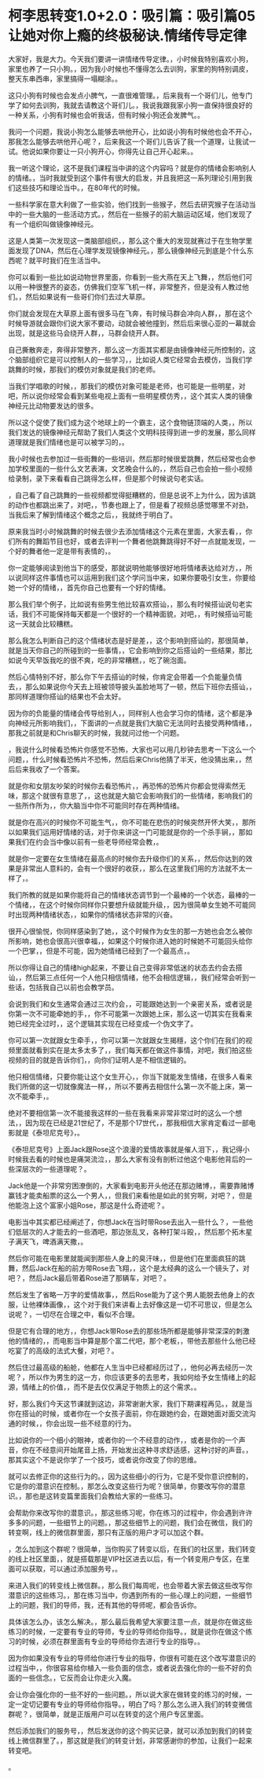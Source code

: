 # 柯李思转变1.0+2.0：吸引篇：吸引篇05让她对你上瘾的终极秘诀.情绪传导定律

大家好，我是大力。今天我们要讲一讲情绪传导定律。，小时候我特别喜欢小狗，家里也养了一只小狗。，因为我小时候也不懂得怎么去训狗，家里的狗特别调皮，整天东串西串，家里搞得一塌糊涂。。

这只小狗有时候也会发点小脾气，一直很难管理。，后来我有一个哥们儿，他专门学了如何去训狗，我就去请教这个哥们儿。，我说我跟我家小狗一直保持很良好的一种关系，小狗有时候也会听我话，但有时候小狗还会发脾气。。

我问一个问题，我说小狗怎么能够去哄他开心，比如说小狗有时候他也会不开心，那我怎么能够去哄他开心呢？，后来我这一个哥们儿告诉了我一个道理，让我试一试。他说如果你要让一只小狗开心，你得先让自己开心起来。。

我一听这个理论，这不是我们课程当中讲的这个内容吗？就是你的情绪会影响别人的情绪。，当时我就受到这个事件有很大的启发，并且我把这一系列理论引用到我们这些技巧和理论当中。，在80年代的时候。

一些科学家在意大利做了一些实验，他们找到一些猴子，然后去研究猴子在活动当中的一些大脑的一些活动方式。，然后在一些猴子的前大脑运动区域，他们发现了有一个组织叫做镜像神经元。

这是人类第一次发现这一类脑部组织。，那么这个重大的发现就赛过于在生物学里面发现了DNA，然后在心理学发现镜像神经元。，那么镜像神经元到底是个什么东西呢？就平时我们在生活当中。

你可以看到一些比如说动物世界里面，你看到一些大燕在天上飞舞，，然后他们可以用一种很整齐的姿态，仿佛我们空军飞机一样，非常整齐，但是没有人教过他们。，然后如果说有一些哥们你们去过大草原。

你们就会发现在大草原上面有很多马在飞奔，有时候马群会冲向人群，，那在这个时候导游就会跟你们说大家不要动，动就会被他撞到，然后后来很心亚的一幕就会出现，就是这些马会绕开人群，，马群会绕开人群。

自己撕散奔走，奔得非常整齐，那么这一方面其实都是由镜像神经元所控制的，这个脑部组织它是可以控制人的一些学习，，比如说人类它经常会去模仿，当我们学跳舞的时候，那我们的模仿对象就是我们的老师。

当我们学唱歌的时候，，那我们的模仿对象可能是老师，也可能是一些明星，对吧，所以说你经常会看到某些电视上面有一些明星模仿秀，，这个其实人类的镜像神经元比动物要发达的很多。

所以这个促使了我们成为这个地球上的一个霸主，这个食物链顶端的人类，，所以我们发达的镜像神经元帮助了我们人类这个文明科技得到进一步的发展，那么同样道理就是我们情绪也是可以被学习的，。

我小时候也去参加过一些街舞的一些培训，然后那时候很爱跳舞，然后经常也会参加学校里面的一些什么文艺表演，文艺晚会什么的，，然后自己也会拍一些小视频给录制，录下来看看自己跳得怎么样，但是那个时候说句老实话。

，自己看了自己跳舞的一些视频都觉得挺糟糕的，但是总说不上为什么，因为该跳的动作也都跳出来了，对吧，，节奏也跟上了，但是看了视频总感觉哪里不对劲，当我后来了解到情绪这个概念之后，，我就终于明白了。

原来我当时小时候跳舞的时候去很少去添加情绪这个元素在里面，大家去看，，你们所有的舞蹈节目也好，或者去评判一个舞者他跳舞跳得好不好一点就能发现，一个好的舞者他一定是带有表情的，。

你一定能够阅读到他当下的感受，那就说明他能够很好地将情绪表达给对方，，所以说同样这件事情也可以运用到我们这个学问当中来，如果你要吸引女生，你要给她一个好的情绪，，首先你自己也要有一个好的情绪。

那么我们举个例子，比如说有些男生他比较喜欢搭讪，，那么有时候搭讪说句老实话，我们不可能保持每天都是一个很好的一个精神面貌，对吧，，有时候搭讪可能这一天就会比较糟糕。

那么我怎么判断自己的这个情绪状态是好是差，，这个影响到搭讪的，那很简单，就是当天你自己的所碰到的一些事情，，它会影响到你之后搭讪的一些结果，那比如说今天早饭我吃的很不爽，吃的非常糟糕，，吃了碗泡面。

然后心情特别不好，那么你下午去搭讪的时候，你肯定会带着一个负能量负情去，，那么如果说你今天去上班被领导披头盖脸地骂了一顿，然后下班你去搭讪，，那同样道理你搭讪的结果也不会太好。

因为你的负能量的情绪会传导给别人，，同样别人也会学习你的情绪，这个都是净向神经元所影响我们，，下面讲的一点就是我们大脑它无法同时去接受两种情绪，，那我之前就是和Chris聊天的时候，我就问过他一个问题。

，我说什么时候看恐怖片你感觉不恐怖，大家也可以用几秒钟去思考一下这么一个问题，，什么时候看恐怖片不恐怖，然后后来Chris他猜了半天，他没猜出来，，然后后来我收了一个答案。

就是你和女朋友吵架的时候你去看恐怖片，，再恐怖的恐怖片你都会觉得索然无味，那这个就很有意思了，，这也就是大脑它会影响我们的一些情绪，影响我们的一些所作所为，，你大脑当中你不可能同时存在两种情绪。

就是你在高兴的时候你不可能生气，，你不可能在悲伤的时候突然开怀大笑，，那所以如果我们运用好情绪的话，对于你来讲这一门可能就是你的一个杀手锏，，那如果我们在约会当中像以前有一些老导师经常会教，。

就是你一定要在女生情绪在最高点的时候你去升级你们的关系，，然后你达到的效果是非常出人意料的，会有一个很好的收获，，那么在这里我们用的方法就不太一样了，。

我们所教的就是如果你能将自己的情绪状态调节到一个最棒的一个状态，最棒的一个情绪，，在这个时候你同样你只要想升级就能升级，，因为很简单女生她不可能同时出现两种情绪状态，，如果你的情绪状态非常的兴奋。

很开心很愉悦，你同样感染到了她，，这个时候作为女生的那一方她也会怎么被你所影响，她也会很高兴很幸福，，如果这个时候你进入她的时候她不可能回头给你一个巴掌，，但是不可能，因为她情绪已经到了一个最高点，。

所以你得让自己的情绪high起来，不要让自己变得非常低迷的状态去约会去搭讪，，然后第三点任何一个人他只相信情绪，他不会相信逻辑，，我们经常会听到一些话，包括我自己以前也会教学员。

会说到我们和女生通常会通过三次约会，，可能跟她达到一个亲密关系，或者说是你第一次不可能牵她的手，，你不可能第一次跟她上床，那么这一切其实在我看来她已经完全过时，，这个逻辑其实现在已经变成一个伪文字了。

你可以第一次就跟女生牵手，，你可以第一次就跟女生揭穩，这个你们在我们的视频里面就看到实在是太多太多了，，我们每天都在做这件事情，对吧，我们拍这些视频的目的就是告诉你们，，向你们证明人是不相信逻辑的。

他只相信情绪，只要你能让这个女生开心，，你当下就能发生情绪，在很多人看来我们所做的这一切就像魔法一样，，所以不要再去相信什么第一次不能上床，第一次不能牵手，。

绝对不要相信第一次不能接我这样的一些在我看来非常非常过时的这么一个想法，，因为现在已经是21世纪了，不是那个17世代，，那我相信大家肯定看过一部电影就是《泰坦尼克号》，。

《泰坦尼克号》上面Jack跟Rose这个浪漫的爱情故事就是催人泪下，，我记得小时候我去看的时候也是痛哭流泣，，那么大家有没有剖析过他这个电影他背后的一些深层次的一些道理呢？。

Jack他是一个非常穷困潦倒的，大家看到电影开头他还在那边赌博，，需要靠赌博赢钱才能卖船票的这么一个男人，，但我们来看他是如此的贫穷啊，对吧？，但是他能泡上这个富家小姐Rose，那这是什么奇迹呢？。

电影当中其实都已经阐述了，你想Jack在当时带Rose去出入一些什么？，一些他们低层次的人才能去的一些酒吧，那边张乱叉，各种打架斗殴，，然后那个拓木星子满天飞，啤酒满天撒，。

然后你可能在电影里就能闻到那些人身上的臭汗味，，但是他们在里面疯狂的跳舞，然后Jack在船的前方带Rose去飞翔，，这个是太经典的这么一个镜头了，对吧？，然后Jack最后带着Rose进了那辆车，对吧？。

然后发生了省略一万字的爱情故事，，然后Rose能为了这个男人能脱去他身上的衣服，让他裸体画像，，这个对于我们来讲看上去好像这是一切不可思议，但是怎么说呢？，一切尽在合理之中，看似不合理。

但是它有合理的地方，，你想Jack带Rose去的那些场所都是能够非常深深的刺激他的情绪的，，而电影当中算是那个富二代吧，那个老板，，带他去那些什么他已经吃宴了的高级的法式大餐，对吧？。

然后住过最高级的船舱，他都在人生当中已经都经历过了，，他何必再去经历一次呢？，所以作为男生的这一方，你应该更多的去思考，我如何给予女生情绪上的起源，情绪上的价值，，而不是去仅仅满足于物质上的这个需求。。

好，那么我们今天这节课就到这边，非常谢谢大家，我们下期课程再见。，就是当你在搭讪的时候，或者你在一个女孩子面前，你在跟她约会，在跟她面对面交流沟通的时候，，你会出现一些不经意的行为。

比如说你的一个细小的眼神，或者你的一个不经意的动作，，或者是你的一个声音，你在不经意间开始尾音上扬，开始发出这种寻求舒适感，这种讨好的声音。，那其实这个不是说你学了一个技巧，或者说你改变了你的思维。

就可以去修正你的这些行为的。，因为这些细小的行为，它是不受你意识控制的，它是你的潜意识在控制。，那怎么改变这些行为呢？很简单，你要改写你的潜意识。，那也是这转变篇里面我们会教给大家的一些练习。

会帮助你来改写你的潜意识。，那这些练习呢，你在练习的过程中，你会遇到许许多多的问题，一些细节上的问题。，那这些细节上的问题，我们会在微信，我们的转变啊，线上的微信群里面，那只有正版的用户才可以加这个群。

，怎么加到这个群呢？很简单，当你购买了转变以后，在我们的社区里，我们转变的线上社区里面，，就是搭载那是VIP社区进去以后，有一个转变用户专区，在里面可以获取，可以通过添加服务号，。

来进入我们的转变线上微信群。，那么我们每周呢，也会带着大家去做这些改写你潜意识的这些练习。，那在练习当中，你遇到所有的一些心理上的问题，一些细节上的问题，我们的导师，我，还有其他的导师呢，都会告诉你。

具体该怎么办，该怎么解决。，那么最后我希望大家要注意一点，就是你在做这些练习的时候，一定要有专业的导师，专业的导师给你指导。，就是说你在做这个练习的时候，必须在群里面有专业的导师给你去进行专业的指导。。

因为你如果没有专业的导师给你进行专业的指导，你很有可能在这个改写潜意识的过程当中，，你很容易给你植入一些负面的信念，或者说去强化你的一些不好的负面的一些信念。，它反而会让你走火入魔。

会让你会强化你的一些不好的一些问题。，所以说大家在做转变的练习的时候，一定一定切记要有专业的导师给你指导。，明白了吗？那么怎么进入我们的转变微信群呢？，很简单，就是正版用户可以在转变的这个用户专区里面。

然后添加我们的服务号，，然后发送你的这个购买记录，就可以添加到我们的转变线上微信群里了。，那这就是我们的转变计划，非常感谢你的参加，让我们一起来转变吧。

。